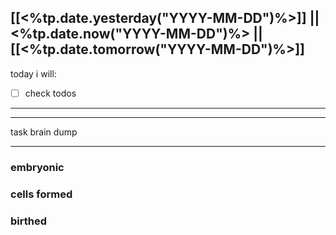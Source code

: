 [[<%tp.date.yesterday("YYYY-MM-DD")%>]] || <%tp.date.now("YYYY-MM-DD")%> || [[<%tp.date.tomorrow("YYYY-MM-DD")%>]]
---
today i will:
- [ ] check todos
---



---

task brain dump

---

### embryonic

### cells formed

### birthed